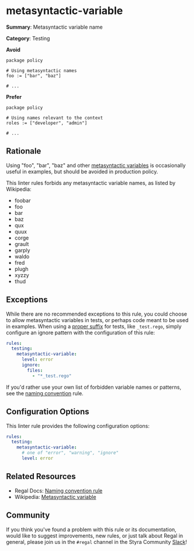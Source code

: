 # metasyntactic-variable

**Summary**: Metasyntactic variable name

**Category**: Testing

**Avoid**
```rego
package policy

# Using metasyntactic names
foo := ["bar", "baz"]

# ...
```

**Prefer**
```rego
package policy

# Using names relevant to the context
roles := ["developer", "admin"]

# ...
```

## Rationale

Using "foo", "bar", "baz" and other [metasyntactic variables](https://en.wikipedia.org/wiki/Metasyntactic_variable) is
occasionally useful in examples, but should be avoided in production policy. 

This linter rules forbids any metasyntactic variable names, as listed by Wikipedia:

- foobar
- foo
- bar
- baz
- qux
- quux
- corge
- grault
- garply
- waldo
- fred
- plugh
- xyzzy
- thud

## Exceptions

While there are no recommended exceptions to this rule, you could choose to allow metasyntactic variables in tests, or
perhaps code meant to be used in examples. When using a
[proper suffix](https://docs.styra.com/regal/rules/testing/file-missing-test-suffix) for tests, like `_test.rego`,
simply configure an ignore pattern with the configuration of this rule:

```yaml
rules: 
  testing:
    metasyntactic-variable:
      level: error
      ignore:
        files:
          - "*_test.rego"
```

If you'd rather use your own list of forbidden variable names or patterns, see the
[naming convention](https://docs.styra.com/regal/rules/custom/naming-convention) rule.

## Configuration Options

This linter rule provides the following configuration options:

```yaml
rules: 
  testing:
    metasyntactic-variable:
      # one of "error", "warning", "ignore"
      level: error
```

## Related Resources

- Regal Docs: [Naming convention rule](https://docs.styra.com/regal/rules/custom/naming-convention)
- Wikipedia: [Metasyntactic variable](https://en.wikipedia.org/wiki/Metasyntactic_variable)

## Community

If you think you've found a problem with this rule or its documentation, would like to suggest improvements, new rules,
or just talk about Regal in general, please join us in the `#regal` channel in the Styra Community
[Slack](https://communityinviter.com/apps/styracommunity/signup)!
